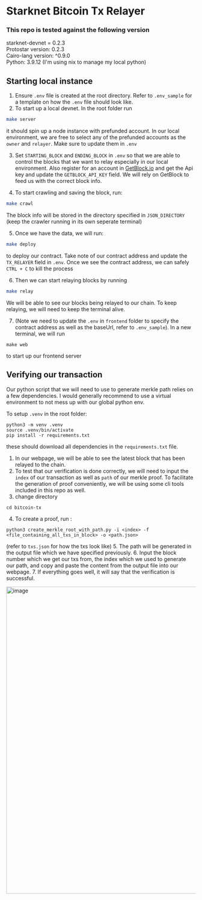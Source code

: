 # Starknet Bitcoin Tx Relayer

### This repo is tested against the following version
starknet-devnet = 0.2.3 <br>
Protostar version: 0.2.3 <br>
Cairo-lang version: ^0.9.0<br>
Python: 3.9.12 (I'm using nix to manage my local python)

## Starting local instance
1. Ensure `.env` file is created at the root directory. Refer to `.env_sample` for a template on how the `.env` file should look like.
2. To start up a local devnet. In the root folder run
``` bash
make server
``` 
it should spin up a node instance with prefunded account. In our local environment, we are free to select any of the prefunded accounts as the `owner` and `relayer`. Make sure to update them in `.env`

3. Set `STARTING_BLOCK` and `ENDING_BLOCK` in `.env` so that we are able to control the blocks that we want to relay especially in our local environment. Also register for an account in [GetBlock.io](https://getblock.io) and get the Api key and update the `GETBLOCK_API_KEY` field. We will rely on GetBlock to feed us with the correct block info.

4. To start crawling and saving the block, run: 
```bash
make crawl
```
The block info will be stored in the directory specified in `JSON_DIRECTORY`  (keep the crawler running in its own seperate terminal)

5. Once we have the data, we will run:
```bash
make deploy
``` 
to deploy our contract. Take note of our contract address and update the `TX_RELAYER` field in `.env`. Once we see the contract address, we can safely `CTRL + C` to kill the process

6. Then we can start relaying blocks by running
``` bash
make relay
``` 
We will be able to see our blocks being relayed to our chain. To keep relaying, we will need to keep the terminal alive. 

7. (Note we need to update the `.env` in `frontend` folder to specify the contract address as well as the baseUrl, refer to `.env_sample`). In a new terminal, we will run <br> 
```
make web
``` 
 to start up our frontend server

## Verifying our transaction

Our python script that we will need to use to generate merkle path relies on a few dependencies. I would generally recommend to use a virtual environment to not mess up with our global python env.

To setup `.venv` in the root folder: 
```
python3 -m venv .venv
source .venv/bin/activate
pip install -r requirements.txt
```

these should download all dependencies in the `requirements.txt` file.


1. In our webpage, we will be able to see the latest block that has been relayed to the chain.
2. To test that our verification is done correctly, we will need to input the `index` of our transaction as well as `path` of our merkle proof. To facilitate the generation of proof conveniently, we will be using some cli tools included in this repo as well.
3. change directory
```
cd bitcoin-tx
```
4. To create a proof, run : <br>
```
python3 create_merkle_root_with_path.py -i <index> -f <file_containing_all_txs_in_block> -o <path.json>
``` 
(refer to `txs.json` for how the txs look like)
5. The path will be generated in the output file which we have specified previously.
6. Input the block number which we get our txs from, the index which we used to generate our path, and copy and paste the content from the output file into our webpage.
7. If everything goes well, it will say that the verification is successful.

<img width="816" alt="image" src="https://user-images.githubusercontent.com/60590919/175042184-7a8a5606-2b96-4eed-a80d-901322e26c91.png">
